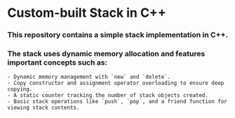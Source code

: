 # Custom-built Stack in C++

### This repository contains a simple stack implementation in C++.

### The stack uses dynamic memory allocation and features important concepts such as:

    - Dynamic memory management with `new` and `delete`.
    - Copy constructor and assignment operator overloading to ensure deep copying.
    - A static counter tracking the number of stack objects created.
    - Basic stack operations like `push`, `pop`, and a friend function for viewing stack contents.
